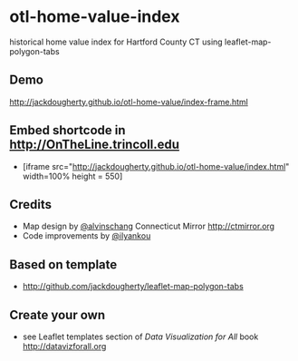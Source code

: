 # otl-home-value-index
historical home value index for Hartford County CT using leaflet-map-polygon-tabs

## Demo
http://jackdougherty.github.io/otl-home-value/index-frame.html

## Embed shortcode in http://OnTheLine.trincoll.edu
- [iframe src="http://jackdougherty.github.io/otl-home-value/index.html" width=100% height = 550]

## Credits
- Map design by [@alvinschang](https://github.com/alvinschang) Connecticut Mirror http://ctmirror.org
- Code improvements by [@ilyankou](https://github.com/ilyankou)

## Based on template
- http://github.com/jackdougherty/leaflet-map-polygon-tabs

## Create your own
- see Leaflet templates section of *Data Visualization for All* book http://datavizforall.org

